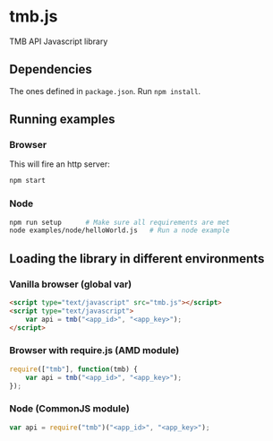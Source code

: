 # tmb.js

TMB API Javascript library

## Dependencies

The ones defined in ``package.json``. Run ``npm install``.


## Running examples

### Browser

This will fire an http server:

```bash
npm start
```

### Node

```bash
npm run setup      # Make sure all requirements are met
node examples/node/helloWorld.js   # Run a node example
```

## Loading the library in different environments

### Vanilla browser (global var)

```html
<script type="text/javascript" src="tmb.js"></script>
<script type="text/javascript">
    var api = tmb("<app_id>", "<app_key>");
</script>
```

### Browser with require.js (AMD module)

```javascript
require(["tmb"], function(tmb) {
    var api = tmb("<app_id>", "<app_key>");
});
```

### Node (CommonJS module)

```javascript
var api = require("tmb")("<app_id>", "<app_key>");
```
